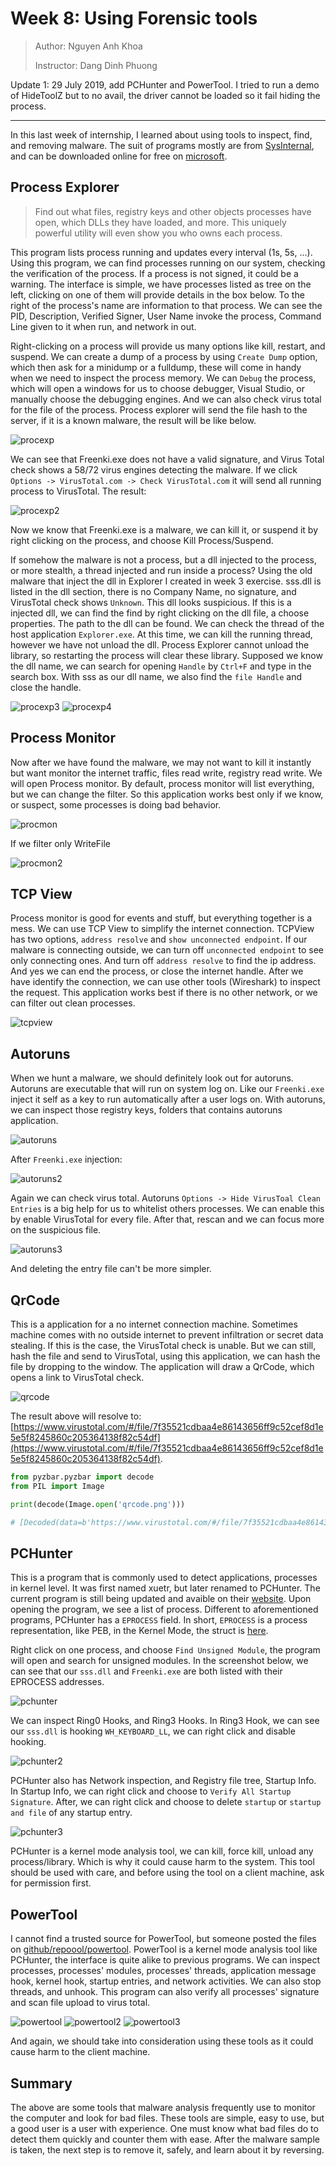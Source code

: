 # Week 8: Using Forensic tools
> Author: Nguyen Anh Khoa
>
> Instructor: Dang Dinh Phuong

Update 1: 29 July 2019, add PCHunter and PowerTool. I tried to run a demo of HideToolZ but to no avail, the driver cannot be loaded so it fail hiding the process.

---

In this last week of internship, I learned about using tools to inspect, find, and removing malware. The suit of programs mostly are from [SysInternal](https://docs.microsoft.com/en-us/sysinternals/), and can be downloaded online for free on [microsoft](https://docs.microsoft.com/en-us/sysinternals/downloads/).

## Process Explorer

> Find out what files, registry keys and other objects processes have open, which DLLs they have loaded, and more. This uniquely powerful utility will even show you who owns each process.

This program lists process running and updates every interval (1s, 5s, ...). Using this program, we can find processes running on our system, checking the verification of the process. If a process is not signed, it could be a warning. The interface is simple, we have processes listed as tree on the left, clicking on one of them will provide details in the box below. To the right of the process's name are information to that process. We can see the PID, Description, Verified Signer, User Name invoke the process, Command Line given to it when run, and network in out.

Right-clicking on a process will provide us many options like kill, restart, and suspend. We can create a dump of a process by using `Create Dump` option, which then ask for a minidump or a fulldump, these will come in handy when we need to inspect the process memory. We can `Debug` the process, which will open a windows for us to choose debugger, Visual Studio, or manually choose the debugging engines. And we can also check virus total for the file of the process. Process explorer will send the file hash to the server, if it is a known malware, the result will be like below.

![procexp](procexp.png)

We can see that Freenki.exe does not have a valid signature, and Virus Total check shows a 58/72 virus engines detecting the malware. If we click `Options -> VirusTotal.com -> Check VirusTotal.com` it will send all running process to VirusTotal. The result:

![procexp2](procexp2.png)

Now we know that Freenki.exe is a malware, we can kill it, or suspend it by right clicking on the process, and choose Kill Process/Suspend.

If somehow the malware is not a process, but a dll injected to the process, or more stealth, a thread injected and run inside a process? Using the old malware that inject the dll in Explorer I created in week 3 exercise. sss.dll is listed in the dll section, there is no Company Name, no signature, and VirusTotal check shows `Unknown`. This dll looks suspicious. If this is a injected dll, we can find the find by right clicking on the dll file, a choose properties. The path to the dll can be found. We can check the thread of the host application `Explorer.exe`. At this time, we can kill the running thread, however we have not unload the dll. Process Explorer cannot unload the library, so restarting the process will clear these library. Supposed we know the dll name, we can search for opening `Handle` by `Ctrl+F` and type in the search box. With sss as our dll name, we also find the `file Handle` and close the handle.

![procexp3](procexp3.png)
![procexp4](procexp4.png)

## Process Monitor

Now after we have found the malware, we may not want to kill it instantly but want monitor the internet traffic, files read write, registry read write. We will open Process monitor. By default, process monitor will list everything, but we can change the filter. So this application works best only if we know, or suspect, some processes is doing bad behavior.

![procmon](procmon.png)

If we filter only WriteFile

![procmon2](procmon2.png)

## TCP View

Process monitor is good for events and stuff, but everything together is a mess. We can use TCP View to simplify the internet connection. TCPView has two options, `address resolve` and `show unconnected endpoint`. If our malware is connecting outside, we can turn off `unconnected endpoint` to see only connecting ones. And turn off `address resolve` to find the ip address. And yes we can end the process, or close the internet handle. After we have identify the connection, we can use other tools (Wireshark) to inspect the request. This application works best if there is no other network, or we can filter out clean processes.

![tcpview](tcpview.png)

## Autoruns

When we hunt a malware, we should definitely look out for autoruns. Autoruns are executable that will run on system log on. Like our `Freenki.exe` inject it self as a key to run automatically after a user logs on. With autoruns, we can inspect those registry keys, folders that contains autoruns application.

![autoruns](autoruns.png)

After `Freenki.exe` injection:

![autoruns2](autoruns2.png)

Again we can check virus total. Autoruns `Options -> Hide VirusToal Clean Entries` is a big help for us to whitelist others processes. We can enable this by enable VirusTotal for every file. After that, rescan and we can focus more on the suspicious file.

![autoruns3](autoruns3.png)

And deleting the entry file can't be more simpler.

## QrCode

This is a application for a no internet connection machine. Sometimes machine comes with no outside internet to prevent infiltration or secret data stealing. If this is the case, the VirusTotal check is unable. But we can still, hash the file and send to VirusTotal, using this application, we can hash the file by dropping to the window. The application will draw a QrCode, which opens a link to VirusTotal check.

![qrcode](qrcode.png)

The result above will resolve to: [https://www.virustotal.com/#/file/7f35521cdbaa4e86143656ff9c52cef8d1e5e5f8245860c205364138f82c54df](https://www.virustotal.com/#/file/7f35521cdbaa4e86143656ff9c52cef8d1e5e5f8245860c205364138f82c54df).

```python
from pyzbar.pyzbar import decode
from PIL import Image

print(decode(Image.open('qrcode.png')))

# [Decoded(data=b'https://www.virustotal.com/#/file/7f35521cdbaa4e86143656ff9c52cef8d1e5e5f8245860c205364138f82c54df', type='QRCODE', rect=Rect(left=1008, top=266, width=354, height=315), polygon=[Point(x=1008, y=266), Point(x=1008, y=580), Point(x=1362, y=581), Point(x=1362, y=266)])]
```

## PCHunter

This is a program that is commonly used to detect applications, processes in kernel level. It was first named xuetr, but later renamed to PCHunter. The current program is still being updated and avaible on their [website](http://www.xuetr.com/download/). Upon opening the program, we see a list of process. Different to aforementioned programs, PCHunter has a `EPROCESS` field. In short, `EPROCESS` is a process representation, like PEB, in the Kernel Mode, the struct is [here](https://www.nirsoft.net/kernel_struct/vista/EPROCESS.html).

Right click on one process, and choose `Find Unsigned Module`, the program will open and search for unsigned modules. In the screenshot below, we can see that our `sss.dll` and `Freenki.exe` are both listed with their EPROCESS addresses.

![pchunter](pchunter.png)

We can inspect Ring0 Hooks, and Ring3 Hooks. In Ring3 Hook, we can see our `sss.dll` is hooking `WH_KEYBOARD_LL`, we can right click and disable hooking.

![pchunter2](pchunter2.png)

PCHunter also has Network inspection, and Registry file tree, Startup Info. In Startup Info, we can right click and choose to `Verify All Startup Signature`. After, we can right click and choose to delete `startup` or `startup and file` of any startup entry.

![pchunter3](pchunter3.png)

PCHunter is a kernel mode analysis tool, we can kill, force kill, unload any process/library. Which is why it could cause harm to the system. This tool should be used with care, and before using the tool on a client machine, ask for permission first.


## PowerTool

I cannot find a trusted source for PowerTool, but someone posted the files on [github/repoool/powertool](https://github.com/repoool/powertool). PowerTool is a kernel mode analysis tool like PCHunter, the interface is quite alike to previous programs. We can inspect processes, processes' modules, processes' threads, application message hook, kernel hook, startup entries, and network activities. We can also stop threads, and unhook. This program can also verify all processes' signature and scan file upload to virus total.

![powertool](powertool.png)
![powertool2](powertool2.png)
![powertool3](powertool3.png)

And again, we should take into consideration using these tools as it could cause harm to the client machine.

## Summary

The above are some tools that malware analysis frequently use to monitor the computer and look for bad files. These tools are simple, easy to use, but a good user is a user with experience. One must know what bad files do to detect them quickly and counter them with ease. After the malware sample is taken, the next step is to remove it, safely, and learn about it by reversing.
